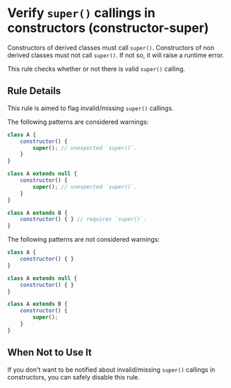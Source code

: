 # Verify `super()` callings in constructors (constructor-super)

Constructors of derived classes must call `super()`.
Constructors of non derived classes must not call `super()`.
If not so, it will raise a runtime error.

This rule checks whether or not there is valid `super()` calling.

## Rule Details

This rule is aimed to flag invalid/missing `super()` callings.

The following patterns are considered warnings:

```js
class A {
    constructor() {
        super(); // unexpected `super()`.
    }
}
```

```js
class A extends null {
    constructor() {
        super(); // unexpected `super()`.
    }
}
```

```js
class A extends B {
    constructor() { } // requires `super()`.
}
```

The following patterns are not considered warnings:

```js
class A {
    constructor() { }
}
```

```js
class A extends null {
    constructor() { }
}
```

```js
class A extends B {
    constructor() {
        super();
    }
}
```

## When Not to Use It

If you don't want to be notified about invalid/missing `super()` callings in constructors, you can safely disable this rule.
